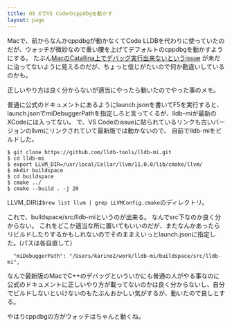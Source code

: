 ```yaml
---
title: OS XでVS Codeのcppdbgを動かす
layout: page
---
```

Macで、前からなんかcppdbgが動かなくてCode LLDBを代わりに使っていたのだが、ウォッチが微妙なので重い腰を上げてデフォルトのcppdbgを動かすようにする。
たぶん[MacのCatallina上でデバッグ実行出来ないというissue](https://github.com/microsoft/vscode-cpptools/issues/3829) が未だに治ってないように見えるのだが、ちょっと信じがたいので何か勘違いしているのかも。

正しいやり方は良く分からないが適当にやったら動いたのでやった事のメモ。

普通に公式のドキュメントにあるようにlaunch.jsonを書いてF5を実行すると、launch.jsonでmiDebuggerPathを指定しろと言ってくるが、lldb-miが最新のXCodeには入ってない。
で、VS Codeのissueに貼られているリンクも古いバージョンのllvmにリンクされていて最新版では動かないので、
自前でlldb-miをビルドした。

```
$ git clone https://github.com/lldb-tools/lldb-mi.git
$ cd lldb-mi
$ export LLVM_DIR=/usr/local/Cellar/llvm/11.0.0/lib/cmake/llvm/
$ mkdir buildspace
$ cd buildspace
$ cmake ../
$ cmake --build . -j 20
```

LLVM_DIRは`brew list llvm | grep LLVMConfig.cmake`のディレクトリ。

これで、buildspace/src/lldb-miというのが出来る。
なんでsrc下なのか良く分からない。
これをどこか適当な所に置いてもいいのだが、またなんかあったらリビルドしたりするかもしれないのでそのままえいっとlaunch.jsonに指定した。(パスは各自直して)

```
  "miDebuggerPath": "/Users/karino2/work/lldb-mi/buildspace/src/lldb-mi",
```

なんで最新版のMacでC++のデバッグといういかにも普通の人がやる事なのに公式のドキュメントに正しいやり方が載ってないのかは良く分からないし、自分でビルドしないといけないのもたぶんおかしい気がするが、動いたので良しとする。

やはりcppdbgの方がウォッチはちゃんと動くね。